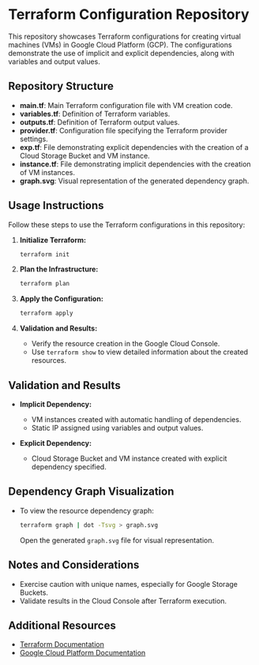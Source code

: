 # Terraform Configuration Repository

This repository showcases Terraform configurations for creating virtual machines (VMs) in Google Cloud Platform (GCP). The configurations demonstrate the use of implicit and explicit dependencies, along with variables and output values.

## Repository Structure

- **main.tf**: Main Terraform configuration file with VM creation code.
- **variables.tf**: Definition of Terraform variables.
- **outputs.tf**: Definition of Terraform output values.
- **provider.tf**: Configuration file specifying the Terraform provider settings.
- **exp.tf**: File demonstrating explicit dependencies with the creation of a Cloud Storage Bucket and VM instance.
- **instance.tf**: File demonstrating implicit dependencies with the creation of VM instances.
- **graph.svg**: Visual representation of the generated dependency graph.

## Usage Instructions

Follow these steps to use the Terraform configurations in this repository:

1. **Initialize Terraform:**
   ```bash
   terraform init
   ```

2. **Plan the Infrastructure:**
   ```bash
   terraform plan
   ```

3. **Apply the Configuration:**
   ```bash
   terraform apply
   ```

4. **Validation and Results:**
   - Verify the resource creation in the Google Cloud Console.
   - Use `terraform show` to view detailed information about the created resources.

## Validation and Results

- **Implicit Dependency:**
  - VM instances created with automatic handling of dependencies.
  - Static IP assigned using variables and output values.

- **Explicit Dependency:**
  - Cloud Storage Bucket and VM instance created with explicit dependency specified.

## Dependency Graph Visualization

- To view the resource dependency graph:
  ```bash
  terraform graph | dot -Tsvg > graph.svg
  ```
  Open the generated `graph.svg` file for visual representation.

## Notes and Considerations

- Exercise caution with unique names, especially for Google Storage Buckets.
- Validate results in the Cloud Console after Terraform execution.

## Additional Resources

- [Terraform Documentation](https://www.terraform.io/docs/index.html)
- [Google Cloud Platform Documentation](https://cloud.google.com/docs)

